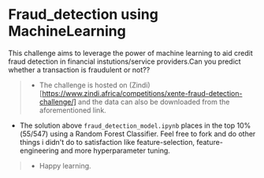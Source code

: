 # Fraud_detection using MachineLearning
<p>
This challenge aims to leverage the power of machine learning to aid credit fraud detection in financial instutions/service providers.Can you predict whether a transaction is fraudulent or not??

> * The challenge is hosted on (Zindi)[https://www.zindi.africa/competitions/xente-fraud-detection-challenge/] and the data can also be downloaded from the aforementioned link.
  * The solution above ```fraud_detection_model.ipynb``` places in the top 10%(55/547) using a Random Forest Classifier. Feel free to fork and do other things i didn't do to satisfaction like feature-selection, feature-engineering and more hyperparameter tuning.
> * Happy learning.
</p>
